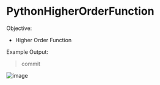 # PythonHigherOrderFunction

Objective:
 - Higher Order Function

Example Output:

> commit 

![image](https://user-images.githubusercontent.com/97081479/182906722-4e67715a-fd20-42f5-a998-c07b4fae47d9.png)




